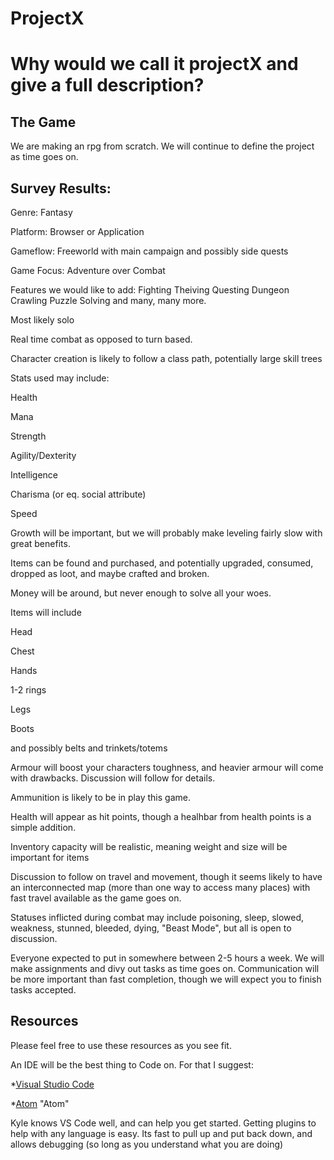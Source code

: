 # ProjectX
Why would we call it projectX and give a full description?
======

## The Game
We are making an rpg from scratch. We will continue to define the project as time goes on. 

## Survey Results:

Genre: Fantasy

Platform: Browser or Application

Gameflow: Freeworld with main campaign and possibly side quests

Game Focus: Adventure over Combat

Features we would like to add:
  Fighting 
  Theiving 
  Questing 
  Dungeon Crawling 
  Puzzle Solving 
  and many, many more. 

Most likely solo

Real time combat as opposed to turn based.

Character creation is likely to follow a class path, potentially large skill trees

Stats used may include:

  Health

  Mana

  Strength

  Agility/Dexterity

  Intelligence

  Charisma (or eq. social attribute)

  Speed

Growth will be important, but we will probably make leveling fairly slow with great benefits.

Items can be found and purchased, and potentially upgraded, consumed, dropped as loot, and maybe crafted and broken.

Money will be around, but never enough to solve all your woes.

Items will include

  Head

  Chest

  Hands

  1-2 rings

  Legs

  Boots

  and possibly belts and trinkets/totems

Armour will boost your characters toughness, and heavier armour will come with drawbacks. Discussion will follow for details.

Ammunition is likely to be in play this game.

Health will appear as hit points, though a healhbar from health points is a simple addition.

Inventory capacity will be realistic, meaning weight and size will be important for items

Discussion to follow on travel and movement, though it seems likely to have an interconnected map (more than one way to access many places) with fast travel available as the game goes on.

Statuses inflicted during combat may include poisoning, sleep, slowed, weakness, stunned, bleeded, dying, "Beast Mode", but all is open to discussion.


Everyone expected to put in somewhere between 2-5 hours a week. We will make assignments and divy out tasks as time goes on. Communication will be more important than fast completion, though we will expect you to finish tasks accepted.

 


## Resources
Please feel free to use these resources as you see fit. 

An IDE will be the best thing to Code on. For that I suggest:

*[Visual Studio Code](https://code.visualstudio.com/ "VS Code")

*[Atom](https://atom.io/) "Atom"

Kyle knows VS Code well, and can help you get started. Getting plugins to help with any language is easy. Its fast to pull up and put back down, and allows debugging (so long as you understand what you are doing)
